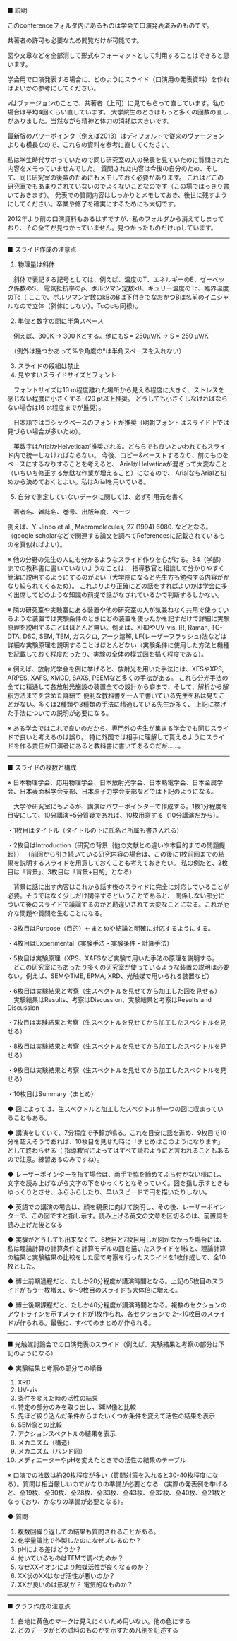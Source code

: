 ■ 説明

このconferenceフォルダ内にあるものは学会で口演発表済みのものです。

共著者の許可も必要なため閲覧だけが可能です。

図や文章などを全部消して形式やフォーマットとして利用することはできると思います。

学会用で口演発表する場合に、どのようにスライド（口演用の発表資料）を作ればよいかの参考にしてください。

vはヴァージョンのことで、共著者（上司）に見てもらって直しています。私の場合は平均4回くらい直しています。
大学院生のときはもっと多くの回数の直しがありました。当然ながら精神と体力の消耗は大きいです。

最新版のパワーポインタ（例えば2013）はディフォルトで従来のヴァージョンよりも横長なので、これらの資料を参考に直してください。

私は学生時代サボっていたので同じ研究室の人の発表を見ていたのに質問された内容をメモっていませんでした。
質問された内容は今後の自分のため、そして、同じ研究室の後輩のためにもメモしておく必要があります。
これはどこの研究室でもあまりされていないのでよくないことなのです（この場ではっきり書いておきます）。
発表での質問内容はしっかりとメモしておき、後世に残すようにしてください。卒業や修了を確実にするためにも大切です。

2012年より前の口演資料もあるはずですが、私のフォルダから消えてしまっており、その全てが見つかっていません。見つかったものだけupしています。

******************************************************************************
■ スライド作成の注意点

1. 物理量は斜体

　斜体で表記する記号としては、例えば、温度のT、エネルギーのE、ゼーベック係数のS、
電気抵抗率のρ、ボルツマン定数kB、キュリー温度のTc、臨界温度のTc（
ここで、ボルツマン定数のkBのBは下付きでなおかつBは名前のイニシャルなので立体（斜体にしない）。Tcのcも同様）。

2. 単位と数字の間に半角スペース

　例えば、300K → 300 Kとする。他にもS = 250μV/K → S = 250 μV/K

　（例外は幾つかあって%や角度の°は半角スペースを入れない）

3. スライドの段組は禁止
4. 見やすいスライドサイズとフォント

　フォントサイズは10 m程度離れた場所から見える程度に大きく、ストレスを感じない程度に小さくする（20 pt以上推奨。
どうしても小さくしなければならない場合は16 pt程度までが推奨）。

　日本語ではゴシックベースのフォントが推奨（明朝フォントはスライド上では見づらい場合が多いため）。

　英数字はArialかHelveticaが推奨される。どちらでも良いといわれてもスライド内で統一しなければならない。
今後、コピー&ペーストするなり、前のものをベースにするなりすることを考えると、
ArialかHelveticaが混ざって大変なこと（いちいち修正する無駄な作業が増えること）になるので、
ArialならArialと初めから決めておくとよい。私はArialを用いている。

5. 自分で測定していないデータに関しては、必ず引用元を書く

　著者名、雑誌名、巻号、出版年度、ページ

例えば、Y. Jinbo et al., Macromolecules, 27 (1994) 6080. などとなる。
（google scholarなどで関連する論文を調べてReferencesに記載されているものを真似ればよい）。

※ 他の分野の先生の人にも分かるようなスライド作りを心がける。B4（学部）までの教科書に書いていないようなことは、
指導教官と相談して分かりやすく簡潔に説明するようにするのがよい（大学院になると先生方も勉強する内容がかなり絞られてくるため）。
これよりより正確にどの話をすればよいかは学会に多く出席してどのような知識の前提で話がなされているかで判断するしかない。

※ 隣の研究室や実験室にある装置や他の研究室の人が気兼ねなく共用で使っているような装置では実験条件のときにどの装置を使ったかを記すだけで詳細に実験原理を説明することはほとんど無い。例えば、XRDやUV-vis, IR, Raman, TG-DTA, DSC, SEM, TEM, ガスクロ, アーク溶解, LF(レーザーフラッシュ)法などは詳細な実験原理を説明することはほとんどない（実験条件に使用した方法と機種を記載しておく程度だったり、実験の全体の模式図を描く程度である）。

※ 例えば、放射光学会を例に挙げると、放射光を用いた手法には、XESやXPS, ARPES, XAFS, XMCD, SAXS, PEEMなど多くの手法がある。
これら分光手法の全てに精通して各放射光施設の装置全ての設計から癖まで、そして、解析から解釈方法までを含めた詳細で
便利な教科書を一人で書いている先生を私は見たことがない。多くは2種類や3種類の手法に精通している先生が多く、
上記に挙げた手法についての説明が必要になる。

※ ある学会ではこれで良いのだから、専門外の先生が集まる学会でも同じスライドで良いと考えるのは誤り。
特に外国では相手に理解して貰えるようにスライドを作る責任が口演者にあると教科書に書いてあるのだが......。
******************************************************************************
■ スライドの枚数と構成

※ 日本物理学会、応用物理学会、日本放射光学会、日本熱電学会、日本金属学会、日本表面科学会支部、日本原子力学会支部などでは下記のようになる。

　大学や研究室にもよるが、講演はパワーポインターで作成する。1枚1分程度を目安にして、10分講演+5分質疑であれば、10枚用意する（10分講演だから）。

・1枚目はタイトル（タイトルの下に氏名と所属も書き入れる）

・2枚目はIntroduction（研究の背景｛他の文献との違いや本目的までの問題提起｝）
 （前回から引き続いている研究内容の場合は、この後に1枚前回までの結果を説明するスライドを用意しておくことも考えておきたい。
 私の例だと、2枚目は「背景」、3枚目は「背景+目的」となる）

　背景に話に出す内容はこれから話す後のスライドに完全に対応していることが必要。そうではなく少しだけ関係するということであると、
関係しない部分について後のスライドで議論するのかと勘違いされて大変なことになる。これが厄介な問題や質問を生むことになる。

・3枚目はPurpose（目的）←まとめや結論と明確に対応するようにする。

・4枚目はExperimental（実験手法・実験条件・計算手法）

・5枚目は実験原理（XPS、XAFSなど実験で用いた手法の原理を説明する。
　どこの研究室にもあったり多くの研究室が使っているような装置の説明は必要ない。例えば、SEMやTME, EPMA, XRD、光触媒で用いられる装置など）

・6枚目は実験結果と考察（生スペクトルを見せてから加工した図を見せる）
 　実験結果はResults、考察はDiscussion、実験結果と考察はResults and Discussion

・7枚目は実験結果と考察（生スペクトルを見せてから加工したスペクトルを見せる）

・8枚目は実験結果と考察（生スペクトルを見せてから加工したスペクトルを見せる）

・9枚目は実験結果と考察（生スペクトルを見せてから加工したスペクトルを見せる）

・10枚目はSummary（まとめ）

◆ 図によっては、生スペクトルと加工したスペクトルが一つの図に収まっていることもある。

◆ 講演をしていて、7分程度で予鈴が鳴る。これを目安に話を進め、9枚目で10分を超えそうであれば、10枚目を見せた時に「まとめはこのようになります」として終わらせる（
指導教官によってはすべて読むようにと言われることもあるので注意。練習あるのみですね）。

◆ レーザーポインターを指す場合は、両手で脇を締めてふら付かない様にし、文字を読み上げながら文字の下をゆっくりとなぞっていく。図を指し示すときもゆっくりとさせ、ふらふらしたり、早いスピードで円を描いたりしない。

◆ 英語での講演の場合は、顔を観衆に向けて説明し、その後、レーザーポインターで、この図ですと指し示す。読み上げる英文の文章を区切るのは、前置詞を読み上げた後となる

◆ 実験がどうしても出来なくて、6枚目と7枚目用しか図がなかった場合には、私は理論計算の計算条件と計算モデルの図を描いたスライドを1枚と、理論計算の結果と実験結果の比較をした図で考察を行ったスライドを1枚作成して、全10枚とした。

◆ 博士前期過程だと、たしか20分程度が講演時間となる。上記の5枚目のスライドがもう一枚増え、6～9枚目のスライドも大体倍に増える。

◆ 博士後期課程だと、たしか40分程度が講演時間となる。複数のセクションのアウトラインを示すスライドが1枚作られ、各セクションで 2～10枚目のスライドが作られる。最後に、すべてのまとめが作られる。

******************************************************************************
■ 光触媒討論会での口演発表のスライド（例えば、実験結果と考察の部分は下記のようになる）

◆ 実験結果と考察の部分での順番
1. XRD
2. UV-vis
3. 条件を変えた時の活性の結果
4. 特定の部分のみを取り出し、SEM像と比較
5. 先ほど絞り込んだ条件からまたいくつか条件を変えて活性の結果を表示
6. SEM像との比較
7. アクションスペクトルの結果を表示
8. メカニズム（構造）
9. メカニズム（バンド図）
10. メディエーターやpHを変えたときでの活性の結果のテーブル

※ 口演での枚数は約20枚程度が多い（質問対策を入れると30-40枚程度になる）。質問は相当厳しいのでかなりの準備が必要となる
（実際の発表例を挙げると、全19枚、全30枚、全28枚、全33枚、全43枚、全32枚、全40枚、全21枚となっており、かなりの準備が必要となる）。

◆ 質問
1. 複数回繰り返しての結果も質問されることがある。
2. 化学量論比で作製したのになぜズレるのか？
3. pHによる差はどうか？
4. 付いているものはTEMで調べたのか？
5. なぜXXイオンにより触媒活性が良くなるのか？
6. XX状のXXはなぜ活性が悪いのか？
7. XXが良いのは形状か？ 電気的なものか？
******************************************************************************
■ グラフ作成の注意点
1. 白地に黄色のマークは見えにくいため用いない。他の色にする
2. どのデータがどの試料のものかを示すため凡例を記述する
